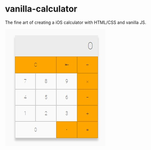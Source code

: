 # vanilla-calculator

The fine art of creating a iOS calculator with HTML/CSS and vanilla JS.

![calc-example](https://github.com/Nspringham/vanilla-calculator/blob/master/calc_img.jpg)
